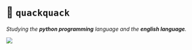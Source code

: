 # :duck: `quackquack`
_Studying the **python programming** language and the **english language**._

[![](https://img.shields.io/badge/Python-3776AB?style=flat&logo=python&logoColor=white&color=blue)](https://www.python.org/)
